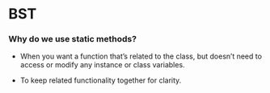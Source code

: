 # BST 

### Why do we use static methods?

- When you want a function that’s related to the class, but doesn’t need to access or modify any instance or class variables.

- To keep related functionality together for clarity.